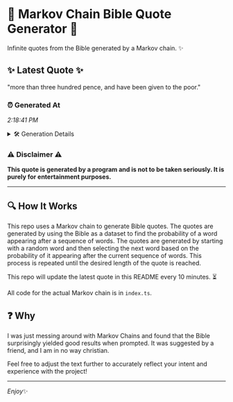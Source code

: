 # 📖 Markov Chain Bible Quote Generator 📖

Infinite quotes from the Bible generated by a Markov chain. ✨

## ✨ Latest Quote ✨
"more than three hundred pence, and have been given to the poor."

### ⏰ Generated At
*2:18:41 PM*

<details>
    <summary>🛠️ Generation Details</summary>
    <p>
        <strong>🌱 Seed:</strong> more<br>
        <strong>🔄 Iterations:</strong> 11<br>
        <strong>📜 Context History:</strong><br>[ more ]: than<br>[ more, than ]: three<br>[ more, than, three ]: hundred<br>[ more, than, three, hundred ]: pence,<br>[ more, than, three, hundred, pence, ]: and<br>[ more, than, three, hundred, pence,, and ]: have<br>[ than, three, hundred, pence,, and, have ]: been<br>[ three, hundred, pence,, and, have, been ]: given<br>[ hundred, pence,, and, have, been, given ]: to<br>[ pence,, and, have, been, given, to ]: the<br>[ and, have, been, given, to, the ]: poor.<br>
    </p>
</details>

### ⚠️ Disclaimer ⚠️
**This quote is generated by a program and is not to be taken seriously. It is purely for entertainment purposes.**

---

## 🔍 How It Works

This repo uses a Markov chain to generate Bible quotes. The quotes are generated by using the Bible as a dataset to find the probability of a word appearing after a sequence of words. The quotes are generated by starting with a random word and then selecting the next word based on the probability of it appearing after the current sequence of words. This process is repeated until the desired length of the quote is reached.

This repo will update the latest quote in this README every 10 minutes. ⏳

All code for the actual Markov chain is in `index.ts`.

## ❓ Why

I was just messing around with Markov Chains and found that the Bible surprisingly yielded good results when prompted. 
It was suggested by a friend, and I am in no way christian.

Feel free to adjust the text further to accurately reflect your intent and experience with the project!

---

*Enjoy*✨
